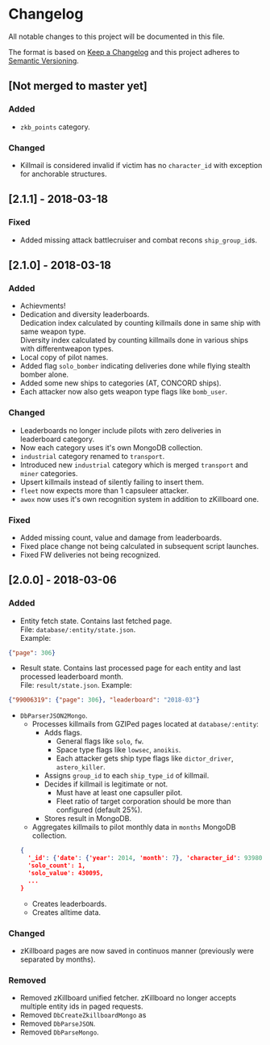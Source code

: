 # Changelog
All notable changes to this project will be documented in this file.

The format is based on [Keep a Changelog](http://keepachangelog.com/en/1.0.0/)
and this project adheres to [Semantic Versioning](http://semver.org/spec/v2.0.0.html).

## [Not merged to master yet]
### Added
- `zkb_points` category.

### Changed
- Killmail is considered invalid if victim has no `character_id` with exception for anchorable structures.

## [2.1.1] - 2018-03-18
### Fixed
- Added missing attack battlecruiser and combat recons `ship_group_id`s.

## [2.1.0] - 2018-03-18
### Added
- Achievments!
- Dedication and diversity leaderboards.  
Dedication index calculated by counting killmails done in same ship with same weapon type.  
Diversity index calculated by counting killmails done in various ships with differentweapon types.
- Local copy of pilot names.
- Added flag `solo_bomber` indicating deliveries done while flying stealth bomber alone.
- Added some new ships to categories (AT, CONCORD ships).
- Each attacker now also gets weapon type flags like `bomb_user`.

### Changed
- Leaderboards no longer include pilots with zero deliveries in leaderboard category.
- Now each category uses it's own MongoDB collection.
- `industrial` category renamed to `transport`.
- Introduced new `industrial` category which is merged `transport` and `miner` categories.
- Upsert killmails instead of silently failing to insert them.
- `fleet` now expects more than 1 capsuleer attacker.
- `awox` now uses it's own recognition system in addition to zKillboard one.

### Fixed
- Added missing count, value and damage from leaderboards.
- Fixed place change not being calculated in subsequent script launches.
- Fixed FW deliveries not being recognized.

## [2.0.0] - 2018-03-06
### Added
- Entity fetch state. Contains last fetched page.  
File: `database/:entity/state.json`.  
Example:
```json
{"page": 306}
```
- Result state. Contains last processed page for each entity and last processed leaderboard month.  
File: `result/state.json`.
Example:
```json
{"99006319": {"page": 306}, "leaderboard": "2018-03"}
```
- `DbParserJSON2Mongo`.  
  - Processes killmails from GZIPed pages located at `database/:entity`:
    - Adds flags.
      - General flags like `solo`, `fw`.
      - Space type flags like `lowsec`, `anoikis`.
      - Each attacker gets ship type flags like `dictor_driver`, `astero_killer`.
    - Assigns `group_id` to each `ship_type_id` of killmail.
    - Decides if killmail is legitimate or not.
      - Must have at least one capsuller pilot.
      - Fleet ratio of target corporation should be more than configured (default 25%).
    - Stores result in MongoDB.
  - Aggregates killmails to pilot monthly data in `months` MongoDB collection.  
  ```json
  {
    '_id': {'date': {'year': 2014, 'month': 7}, 'character_id': 93980583}},
    'solo_count': 1,
    'solo_value': 430095,
    ...
  }
  ```
  - Creates leaderboards.
  - Creates alltime data.

### Changed
- zKillboard pages are now saved in continuos manner (previously were separated by months).

### Removed
- Removed zKillboard unified fetcher. zKillboard no longer accepts multiple entity ids in paged requests.
- Removed `DbCreateZkillboardMongo` as 
- Removed `DbParseJSON`.
- Removed `DbParseMongo`.
